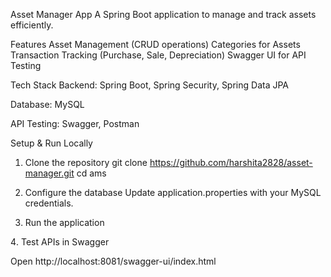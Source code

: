 Asset Manager App 
A Spring Boot application to manage and track assets efficiently.

Features 
Asset Management (CRUD operations)
Categories for Assets
Transaction Tracking (Purchase, Sale, Depreciation)
Swagger UI for API Testing

Tech Stack 
Backend: Spring Boot, Spring Security, Spring Data JPA

Database: MySQL

API Testing: Swagger, Postman

Setup & Run Locally 
1. Clone the repository
   git clone <https://github.com/harshita2828/asset-manager.git>
   cd ams

2. Configure the database
Update application.properties with your MySQL credentials.

3. Run the application

4️. Test APIs in Swagger

Open http://localhost:8081/swagger-ui/index.html

